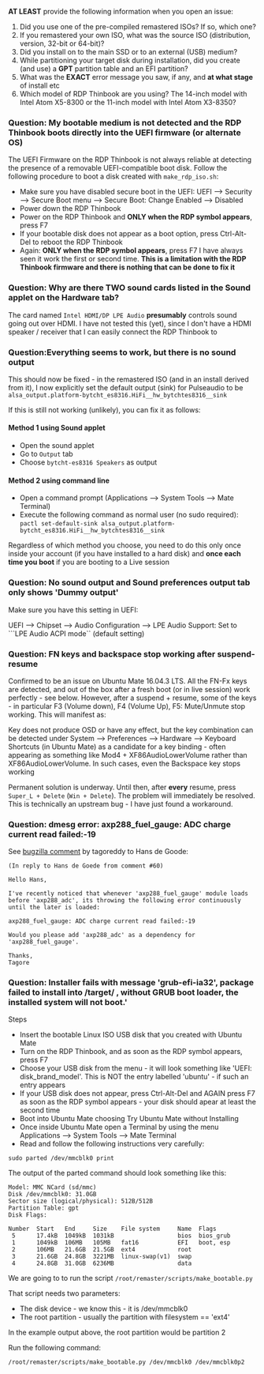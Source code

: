 

**AT LEAST** provide the following information when you open an issue:
1. Did you use one of the pre-compiled remastered ISOs? If so, which one?
2. If you remastered your own ISO, what was the source ISO (distribution, version, 32-bit or 64-bit)?
3. Did you install on to the main SSD or to an external (USB) medium?
4. While partitioning your target disk during installation, did you create (and use) a **GPT** partition table and an EFI partition?
5. What was the **EXACT** error message you saw, if any, and **at what stage** of install etc
6. Which model of RDP Thinbook are you using? The 14-inch model with Intel Atom X5-8300 or the 11-inch model with Intel Atom X3-8350?

### Question: My bootable medium is not detected and the RDP Thinbook boots directly into the UEFI firmware (or alternate OS)
The UEFI Firmware on the RDP Thinbook is not always reliable at detecting the presence of a removable UEFI-compatible boot disk. 
Follow the following procedure to boot a disk created with ```make_rdp_iso.sh```:
- Make sure you have disabled secure boot in the UEFI:
    UEFI --> Security --> Secure Boot menu --> Secure Boot: Change Enabled --> Disabled
- Power down the RDP Thinbook
- Power on the RDP Thinbook and **ONLY when the RDP symbol appears**, press F7
- If your bootable disk does not appear as a boot option, press Ctrl-Alt-Del to reboot the RDP Thinbook
- Again: **ONLY when the RDP symbol appears**, press F7
I have always seen it work the first or second time. **This is a limitation with the RDP Thinbook firmware and there is nothing that can be done to fix it**

### Question: Why are there TWO sound cards listed in the Sound applet on the Hardware tab?
The card named ```Intel HDMI/DP LPE Audio``` **presumably** controls sound going out over HDMI. I have not tested this (yet), since I don't have a HDMI speaker / receiver that I can easily connect the RDP Thinbook to

### Question:Everything seems to work, but there is no sound output
This should now be fixed - in the remastered ISO (and in an install derived from it), I now explicitly
set the default output (sink) for Pulseaudio to be ```alsa_output.platform-bytcht_es8316.HiFi__hw_bytchtes8316__sink```

If this is still not working (unlikely), you can fix it as follows:
#### Method 1 using Sound applet
- Open the sound applet
- Go to ```Output``` tab
- Choose ```bytcht-es8316 Speakers``` as output
#### Method 2 using command line
- Open a command prompt (Applications --> System Tools --> Mate Terminal)
- Execute the following command as normal user (no sudo required):
      ```pactl set-default-sink alsa_output.platform-bytcht_es8316.HiFi__hw_bytchtes8316__sink```
  
Regardless of which method you choose, you need to do this only once inside your account 
(if you have installed to a hard disk) and **once each time you boot** if you are booting
to a Live session
  
### Question: No sound output and Sound preferences output tab only shows 'Dummy output'
Make sure you have this setting in UEFI:

UEFI --> Chipset --> Audio Configuration --> LPE Audio Support: Set to ```LPE Audio ACPI mode`` (default setting)

### Question: FN keys and backspace stop working after suspend-resume
Confirmed to be an issue on Ubuntu Mate 16.04.3 LTS. All the FN-Fx keys are detected, and out of the box after a fresh boot (or in live session) work perfectly - see below. However, after a suspend + resume, some of the keys - in particular F3 (Volume down), F4 (Volume Up), F5: Mute/Unmute stop working. This will manifest as:

Key does not produce OSD or have any effect, but the key combination can be detected under System --> Preferences --> Hardware --> Keyboard Shortcuts (in Ubuntu Mate) as a candidate for a key binding - often appearing as something like Mod4 + XF86AudioLowerVolume rather than XF86AudioLowerVolume. In such cases, even the Backspace key stops working

Permanent solution is underway. Until then, after **every** resume, press ```Super_L + Delete``` (```Win + Delete```). The problem will immediately be resolved. This is technically an upstream bug - I have just found a workaround.

### Question: dmesg error: axp288_fuel_gauge: ADC charge current read failed:-19
See [bugzilla comment](https://bugzilla.kernel.org/show_bug.cgi?id=155241#c61) by tagoreddy to Hans de Goode:
```
(In reply to Hans de Goede from comment #60)

Hello Hans,

I've recently noticed that whenever 'axp288_fuel_gauge' module loads before 'axp288_adc', its throwing the following error continuously until the later is loaded:

axp288_fuel_gauge: ADC charge current read failed:-19

Would you please add 'axp288_adc' as a dependency for 'axp288_fuel_gauge'.

Thanks,
Tagore
```

### Question: Installer fails with message 'grub-efi-ia32', package failed to install into /target/ , without GRUB boot loader, the installed system will not boot.'

Steps
- Insert the bootable Linux ISO USB disk that you created with Ubuntu Mate
- Turn on the RDP Thinbook, and as soon as the RDP symbol appears, press F7
- Choose your USB disk from the menu - it will look something like 'UEFI: disk_brand_model'. This is NOT the entry labelled 'ubuntu' - if such an entry appears
- If your USB disk does not appear, press Ctrl-Alt-Del and AGAIN press F7 as soon as the RDP symbol appears - your disk should apear at least the second time
- Boot into Ubuntu Mate choosing Try Ubuntu Mate without Installing
- Once inside Ubuntu Mate open a Terminal by using the menu Applications --> System Tools --> Mate Terminal
- Read and follow the following instructions very carefully:

```sudo parted /dev/mmcblk0 print```

The output of the parted command should look something like this:

```
Model: MMC NCard (sd/mmc)
Disk /dev/mmcblk0: 31.0GB
Sector size (logical/physical): 512B/512B
Partition Table: gpt
Disk Flags: 

Number  Start   End     Size    File system     Name  Flags
 5      17.4kB  1049kB  1031kB                  bios  bios_grub
 1      1049kB  106MB   105MB   fat16           EFI   boot, esp
 2      106MB   21.6GB  21.5GB  ext4            root
 3      21.6GB  24.8GB  3221MB  linux-swap(v1)  swap
 4      24.8GB  31.0GB  6236MB                  data
```

We are going to to run the script ```/root/remaster/scripts/make_bootable.py```

That script needs two parameters:
- The disk device - we know this - it is /dev/mmcblk0
- The root partition - usually the partition with filesystem == 'ext4'

In the example output above, the root partition would be partition 2

Run the following command:
```
/root/remaster/scripts/make_bootable.py /dev/mmcblk0 /dev/mmcblk0p2
```


